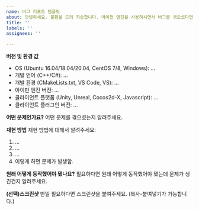 ```yaml
---
name: 버그 리포트 템플릿
about: 안녕하세요. 불편을 드려 죄송합니다. 아이펀 엔진을 사용하시면서 버그를 겪으셨다면, 해당 버그에 대한 정보를 알려주세요.
title: ''
labels: ''
assignees: ''

---
```


**버전 및 환경 값**
* OS (Ubuntu 16.04/18.04/20.04, CentOS 7/8, Windows): ...
* 개발 언어 (C++/C#): ...
* 개발 환경 (CMakeLists.txt, VS Code, VS): ...
* 아이펀 엔진 버전: ...
* 클라이언트 플랫폼 (Unity, Unreal, Cocos2d-X, Javascript): ...
* 클라이언트 플러그인 버전: ...

**어떤 문제인가요?**
어떤 문제를 겪으셨는지 알려주세요.

**재현 방법**
재현 방법에 대해서 알려주세요:
1. ...
2. ...
3. ...
4. 이렇게 하면 문제가 발생함.

**원래 어떻게 동작했어야 됐나요?**
필요하다면 원래 어떻게 동작했어야 됐는데 문제가 생긴건지 알려주세요.

**(선택)스크린샷**
만일 필요하다면 스크린샷을 붙여주세요. (복사-붙여넣기가 가능합니다.)

